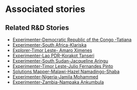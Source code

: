 # Associated stories

<!-- !!DO NOT REMOVE!! start autogenerated hyperlinks -->
## Related R&D Stories
- [Experimenter-Democratic Republic of the Congo -Tatiana](/stories/?doc=Experimenters_COD)
- [Experimenter-South Africa-Klariska](/stories/?doc=Experimenters_ZAF)
- [Explorer\-Timor Leste\- Amaro Ximenes](/stories/?doc=Explorers_TLS)
- [Experimenter-Lao PDR-Korakot Tanseri](/stories/?doc=Experimenters_LAO)
- [Experimenter-South Sudan-Jacqueline Aringu](/stories/?doc=Experimenters_SSD)
- [Experimenter-Timor Leste-Julio Fernandes Pinto](/stories/?doc=Experimenters_TLS)
- [Solutions Mapper-Malawi-Hazel Namadingo-Shaba](/stories/?doc=SolutionMappers_MWI)
- [Experimenter-Nigeria-Jamila Mohammed](/stories/?doc=Experimenters_NGA)
- [Experimenter-Zambia-Nampaka Ankumbula](/stories/?doc=Experimenters_ZMB)
<!-- !!DO NOT REMOVE!! end autogenerated hyperlinks -->